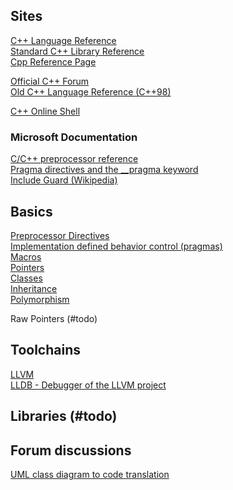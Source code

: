 ## Sites 

[C++ Language Reference](http://www.cplusplus.com/doc/tutorial/)  
[Standard C++ Library Reference](http://www.cplusplus.com/reference/)  
[Cpp Reference Page](https://en.cppreference.com/w/)  

[Official C++ Forum](http://www.cplusplus.com/forum/)  
[Old C++ Language Reference (C++98)](http://www.cplusplus.com/doc/oldtutorial/)  

[C++ Online Shell](http://cpp.sh/)  

### Microsoft Documentation  

[C/C++ preprocessor reference](https://docs.microsoft.com/en-us/cpp/preprocessor/c-cpp-preprocessor-reference?view=vs-2019)  
[Pragma directives and the __pragma keyword](https://docs.microsoft.com/en-us/cpp/preprocessor/pragma-directives-and-the-pragma-keyword?redirectedfrom=MSDN&view=vs-2019)  
[Include Guard (Wikipedia)](https://en.wikipedia.org/wiki/Include_guard)  

## Basics  

[Preprocessor Directives](http://www.cplusplus.com/doc/tutorial/preprocessor/)  
[Implementation defined behavior control (pragmas)](https://en.cppreference.com/w/cpp/preprocessor/impl)  
[Macros](http://www.cplusplus.com/doc/tutorial/preprocessor/)  
[Pointers](http://www.cplusplus.com/doc/tutorial/pointers/)  
[Classes](http://www.cplusplus.com/doc/tutorial/classes/)  
[Inheritance](http://www.cplusplus.com/doc/tutorial/inheritance/)  
[Polymorphism](http://www.cplusplus.com/doc/tutorial/polymorphism/)  

Raw Pointers (#todo)  

## Toolchains  

[LLVM](https://en.wikipedia.org/wiki/LLVM)  
[LLDB - Debugger of the LLVM project](https://en.wikipedia.org/wiki/LLDB_(debugger))  

## Libraries (#todo)  

## Forum discussions  

[UML class diagram to code translation](http://www.cplusplus.com/forum/beginner/265295/)  
